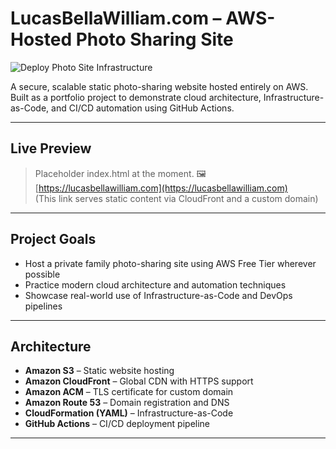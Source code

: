 # LucasBellaWilliam.com – AWS-Hosted Photo Sharing Site

![Deploy Photo Site Infrastructure](https://github.com/kmgoehring/photo-site-aws/actions/workflows/deploy.yml/badge.svg)

A secure, scalable static photo-sharing website hosted entirely on AWS.  
Built as a portfolio project to demonstrate cloud architecture, Infrastructure-as-Code, and CI/CD automation using GitHub Actions.

---

## Live Preview

> Placeholder index.html at the moment. 
> 🖼️ [https://lucasbellawilliam.com](https://lucasbellawilliam.com)  
> (This link serves static content via CloudFront and a custom domain)

---
## Project Goals

- Host a private family photo-sharing site using AWS Free Tier wherever possible
- Practice modern cloud architecture and automation techniques
- Showcase real-world use of Infrastructure-as-Code and DevOps pipelines

---
## Architecture

- **Amazon S3** – Static website hosting
- **Amazon CloudFront** – Global CDN with HTTPS support
- **Amazon ACM** – TLS certificate for custom domain
- **Amazon Route 53** – Domain registration and DNS
- **CloudFormation (YAML)** – Infrastructure-as-Code
- **GitHub Actions** – CI/CD deployment pipeline

---
